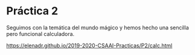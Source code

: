 # Práctica 2
Seguimos con la temática del mundo mágico y hemos hecho una sencilla pero funcional calculadora.

https://elenadr.github.io/2019-2020-CSAAI-Practicas/P2/calc.html
